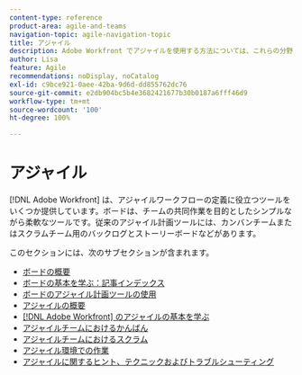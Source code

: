 ```yaml
---
content-type: reference
product-area: agile-and-teams
navigation-topic: agile-navigation-topic
title: アジャイル
description: Adobe Workfront でアジャイルを使用する方法については、これらの分野の記事を参照してください。
author: Lisa
feature: Agile
recommendations: noDisplay, noCatalog
exl-id: c9bce921-0aee-42ba-9d6d-dd855762dc76
source-git-commit: e2db904bc5b4e3682421677b30b0187a6fff46d9
workflow-type: tm+mt
source-wordcount: '100'
ht-degree: 100%

---
```


# アジャイル

[!DNL Adobe Workfront] は、アジャイルワークフローの定義に役立つツールをいくつか提供しています。ボードは、チームの共同作業を目的としたシンプルながら柔軟なツールです。従来のアジャイル計画ツールには、カンバンチームまたはスクラムチーム用のバックログとストーリーボードなどがあります。

このセクションには、次のサブセクションが含まれます。

* [ボードの概要](../agile/boards-overview.md)
* [ボードの基本を学ぶ：記事インデックス](../agile/get-started-with-boards/get-started-with-boards.md)
* [ボードのアジャイル計画ツールの使用](/help/quicksilver/agile/use-boards-agile-planning-tools/agile-planning-tools-overview.md)
* [アジャイルの概要](../agile/agile-overview.md)
* [ [!DNL Adobe Workfront] のアジャイルの基本を学ぶ](../agile/get-started-with-agile-in-workfront/get-started-with-agile.md)
* [アジャイルチームにおけるかんばん](../agile/use-kanban-in-an-agile-team/using-kanban-in-an-agile-team.md)
* [アジャイルチームにおけるスクラム](../agile/use-scrum-in-an-agile-team/scrum-in-an-agile-team.md)
* [アジャイル環境での作業](../agile/work-in-an-agile-environment/work-in-an-agile-environment.md)
* [アジャイルに関するヒント、テクニックおよびトラブルシューティング](../agile/tips-tricks-and-troubleshooting/tips-tricks-troubleshooting-agile.md)
